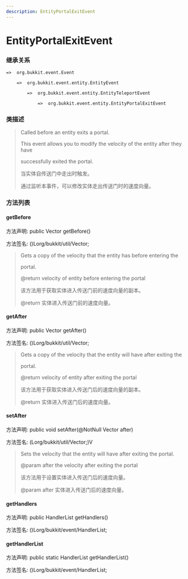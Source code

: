 ```yaml
---
description: EntityPortalExitEvent
---
```


# EntityPortalExitEvent

### 继承关系

    =>  org.bukkit.event.Event

        =>  org.bukkit.event.entity.EntityEvent

            =>  org.bukkit.event.entity.EntityTeleportEvent

                =>  org.bukkit.event.entity.EntityPortalExitEvent

### 类描述

> Called before an entity exits a portal.
>
> This event allows you to modify the velocity of the entity after they have
>
> successfully exited the portal.
>
> 当实体自传送门中走出时触发。
>
> 通过监听本事件，可以修改实体走出传送门时的速度向量。

### 方法列表

#### getBefore

方法声明: public Vector getBefore()

方法签名: ()Lorg/bukkit/util/Vector;

> Gets a copy of the velocity that the entity has before entering the
>
> portal.
>
> @return velocity of entity before entering the portal
>
> 该方法用于获取实体进入传送门前的速度向量的副本。
>
> @return 实体进入传送门前的速度向量。

#### getAfter

方法声明: public Vector getAfter()

方法签名: ()Lorg/bukkit/util/Vector;

> Gets a copy of the velocity that the entity will have after exiting the
>
> portal.
>
> @return velocity of entity after exiting the portal
>
> 该方法用于获取实体进入传送门后的速度向量的副本。
>
> @return 实体进入传送门后的速度向量。

#### setAfter

方法声明: public void setAfter(@NotNull Vector after)

方法签名: (Lorg/bukkit/util/Vector;)V

> Sets the velocity that the entity will have after exiting the portal.
>
> @param after the velocity after exiting the portal
>
> 该方法用于设置实体进入传送门后的速度向量。
>
> @param after 实体进入传送门后的速度向量。


#### getHandlers

方法声明: public HandlerList getHandlers()

方法签名: ()Lorg/bukkit/event/HandlerList;

#### getHandlerList

方法声明: public static HandlerList getHandlerList()

方法签名: ()Lorg/bukkit/event/HandlerList;